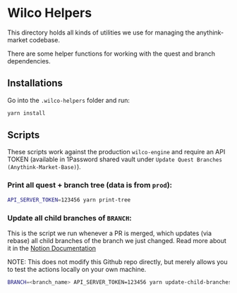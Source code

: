 # Wilco Helpers

This directory holds all kinds of utilities we use for managing the anythink-market codebase.

There are some helper functions for working with the quest and branch dependencies.

## Installations

Go into the `.wilco-helpers` folder and run:

```bash
yarn install
```

## Scripts

These scripts work against the production `wilco-engine` and require an API TOKEN (available in 1Password shared vault under `Update Quest Branches (Anythink-Market-Base)`).

### Print all quest + branch tree (data is from `prod`):

```bash
API_SERVER_TOKEN=123456 yarn print-tree
```

### Update all child branches of `BRANCH`:

This is the script we run whenever a PR is merged, which updates (via rebase) all child branches of the branch we just changed. Read more about it in the [Notion Documentation](https://www.notion.so/trywilco/Managing-User-Repos-ac870873ff4b481ca501e2c373e59d3d)

NOTE: This does not modify this Github repo directly, but merely allows you to test the actions locally on your own machine.

```bash
BRANCH=<branch_name> API_SERVER_TOKEN=123456 yarn update-child-branches
```
